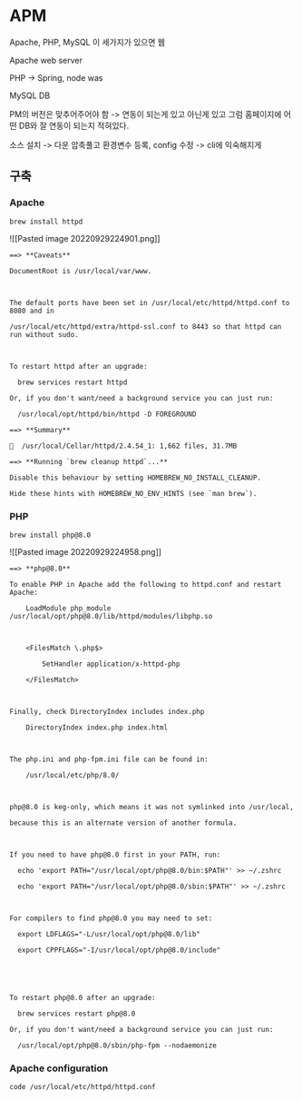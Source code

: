 # APM
Apache, PHP, MySQL 이 세가지가 있으면 웹

Apache
web server

PHP -> Spring, node
was

MySQL 
DB

PM의 버전은 맞추어주어야 함 -> 연동이 되는게 있고 아닌게 있고 그럼
홈페이지에 어떤 DB와 잘 연동이 되는지 적혀있다.

소스 설치 -> 다운 압축풀고 환경변수 등록, config 수정 -> cli에 익숙해지게

## 구축

### Apache
```shell
brew install httpd
```
![[Pasted image 20220929224901.png]]
```shell
==> **Caveats**

DocumentRoot is /usr/local/var/www.

  

The default ports have been set in /usr/local/etc/httpd/httpd.conf to 8080 and in

/usr/local/etc/httpd/extra/httpd-ssl.conf to 8443 so that httpd can run without sudo.

  

To restart httpd after an upgrade:

  brew services restart httpd

Or, if you don't want/need a background service you can just run:

  /usr/local/opt/httpd/bin/httpd -D FOREGROUND

==> **Summary**

🍺  /usr/local/Cellar/httpd/2.4.54_1: 1,662 files, 31.7MB

==> **Running `brew cleanup httpd`...**

Disable this behaviour by setting HOMEBREW_NO_INSTALL_CLEANUP.

Hide these hints with HOMEBREW_NO_ENV_HINTS (see `man brew`).
```

### PHP
```shell
brew install php@8.0
```

![[Pasted image 20220929224958.png]]
```shell
==> **php@8.0**

To enable PHP in Apache add the following to httpd.conf and restart Apache:

    LoadModule php_module /usr/local/opt/php@8.0/lib/httpd/modules/libphp.so

  

    <FilesMatch \.php$>

        SetHandler application/x-httpd-php

    </FilesMatch>

  

Finally, check DirectoryIndex includes index.php

    DirectoryIndex index.php index.html

  

The php.ini and php-fpm.ini file can be found in:

    /usr/local/etc/php/8.0/

  

php@8.0 is keg-only, which means it was not symlinked into /usr/local,

because this is an alternate version of another formula.

  

If you need to have php@8.0 first in your PATH, run:

  echo 'export PATH="/usr/local/opt/php@8.0/bin:$PATH"' >> ~/.zshrc

  echo 'export PATH="/usr/local/opt/php@8.0/sbin:$PATH"' >> ~/.zshrc

  

For compilers to find php@8.0 you may need to set:

  export LDFLAGS="-L/usr/local/opt/php@8.0/lib"

  export CPPFLAGS="-I/usr/local/opt/php@8.0/include"

  

  

To restart php@8.0 after an upgrade:

  brew services restart php@8.0

Or, if you don't want/need a background service you can just run:

  /usr/local/opt/php@8.0/sbin/php-fpm --nodaemonize
```

### Apache configuration

```shell
code /usr/local/etc/httpd/httpd.conf
```

